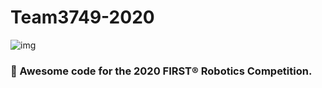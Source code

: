# Team3749-2020
![img](img/team_optix_logo.png "Team Optix Logo")
### 🤖 Awesome code for the 2020 FIRST® Robotics Competition.
